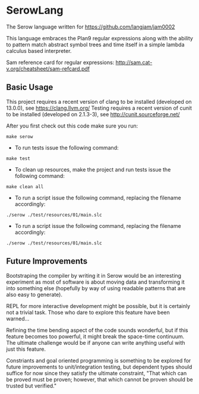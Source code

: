 # SerowLang

The Serow language written for https://github.com/langjam/jam0002

This language embraces the Plan9 regular expressions along with the ability to pattern match abstract symbol trees and time itself in a simple lambda calculus based interpreter.

Sam reference card for regular expressions: http://sam.cat-v.org/cheatsheet/sam-refcard.pdf

## Basic Usage

This project requires a recent version of clang to be installed (developed on 13.0.0), see https://clang.llvm.org/
Testing requires a recent version of cunit to be installed (developed on 2.1.3-3), see http://cunit.sourceforge.net/

After you first check out this code make sure you run:

`make serow`

 * To run tests issue the following command:

`make test`

 * To clean up resources, make the project and run tests issue the following command:

`make clean all`

 * To run a script issue the following command, replacing the filename accordingly:

`./serow ./test/resources/01/main.slc`

 * To run a script issue the following command, replacing the filename accordingly:

`./serow ./test/resources/01/main.slc`

## Future Improvements

Bootstraping the compiler by writing it in Serow would be an interesting experiment as most of software is about moving data and transforming it into something else (hopefully by way of using readable patterns that are also easy to generate).

REPL for more interactive development might be possible, but it is certainly not a trivial task.  Those who dare to explore this feature have been warned...

Refining the time bending aspect of the code sounds wonderful, but if this feature becomes too powerful, it might break the space-time continuum.  The ultimate challenge would be if anyone can write anything useful with just this feature.

Constriants and goal oriented programming is something to be explored for future improvements to unit/integration testing, but dependent types should suffice for now since they satisfy the ultimate constraint, "That which can be proved must be proven; however, that which cannot be proven should be trusted but verified."
